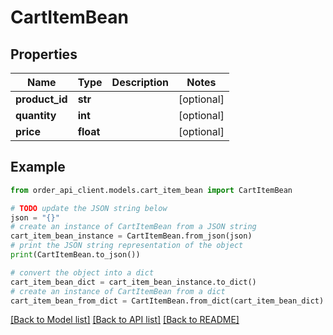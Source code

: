 # CartItemBean


## Properties

Name | Type | Description | Notes
------------ | ------------- | ------------- | -------------
**product_id** | **str** |  | [optional] 
**quantity** | **int** |  | [optional] 
**price** | **float** |  | [optional] 

## Example

```python
from order_api_client.models.cart_item_bean import CartItemBean

# TODO update the JSON string below
json = "{}"
# create an instance of CartItemBean from a JSON string
cart_item_bean_instance = CartItemBean.from_json(json)
# print the JSON string representation of the object
print(CartItemBean.to_json())

# convert the object into a dict
cart_item_bean_dict = cart_item_bean_instance.to_dict()
# create an instance of CartItemBean from a dict
cart_item_bean_from_dict = CartItemBean.from_dict(cart_item_bean_dict)
```
[[Back to Model list]](../README.md#documentation-for-models) [[Back to API list]](../README.md#documentation-for-api-endpoints) [[Back to README]](../README.md)



